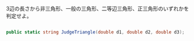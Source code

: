3辺の長さから非三角形、一般の三角形、二等辺三角形、正三角形のいずれかを判定せよ。

```c#
public static string JudgeTriangle(double d1, double d2, double d3);
```